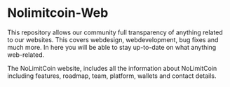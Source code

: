 # Nolimitcoin-Web
This repository allows our community full transparency of anything related to our websites. This covers webdesign, webdevelopment, bug fixes and much more. In here you will be able to stay up-to-date on what anything web-related. 

The NoLimitCoin website, includes all the information about NoLimitCoin including features, roadmap, team, platform, wallets and contact details.
